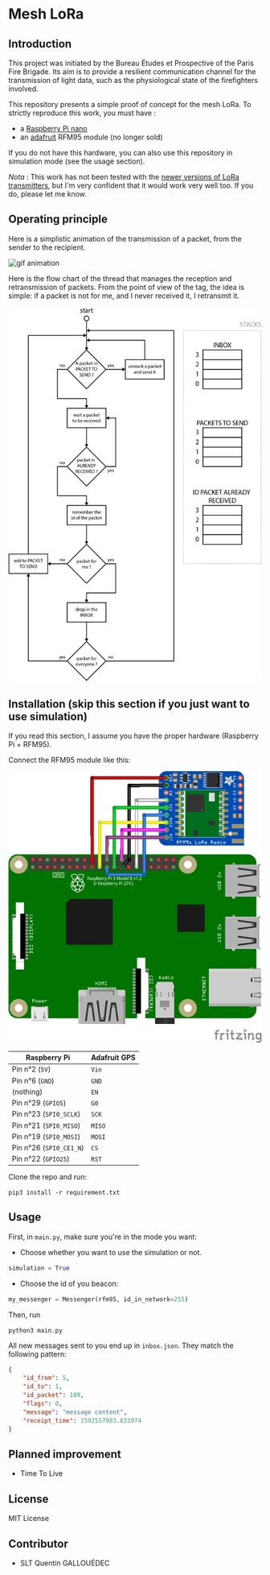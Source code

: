 # Mesh LoRa

## Introduction

This project was initiated by the Bureau Études et Prospective of the Paris Fire Brigade. Its aim is to provide a resilient communication channel for the transmission of light data, such as the physiological state of the firefighters involved.

This repository presents a simple proof of concept for the mesh LoRa. To strictly reproduce this work, you must have :

- a [Raspberry Pi nano](https://www.raspberrypi.org/products/raspberry-pi-zero-w/)
- an [adafruit](https://www.adafruit.com) RFM95 module (no longer sold)

If you do not have this hardware, you can also use this repository in simulation mode (see the usage section).

_Nota_ : This work has not been tested with the [newer versions of LoRa transmitters](https://www.adafruit.com/product/3073), but I'm very confident that it would work very well too. If you do, please let me know.

## Operating principle

Here is a simplistic animation of the transmission of a packet, from the sender to the recipient.

![gif animation](docs/anim.gif)

Here is the flow chart of the thread that manages the reception and retransmission of packets. From the point of view of the tag, the idea is simple: if a packet is not for me, and I never received it, I retransmit it.

![flow chart](docs/flow_chart.png)

## Installation (skip this section if you just want to use simulation)

If you read this section, I assume you have the proper hardware (Raspberry Pi + RFM95).

Connect the RFM95 module like this:

![RFM9x circuit](docs/RFM9x.png)

| Raspberry Pi                | Adafruit GPS |
|-----------------------------|--------------|
| Pin n°2 (```5V```)          | ```Vin```    |
| Pin n°6 (```GND```)         | ```GND```    |
| (nothing)                   | ```EN```     |
| Pin n°29 (```GPIO5```)      | ```G0```     |
| Pin n°23 (```SPI0_SCLK```)  | ```SCK```    |
| Pin n°21 (```SPI0_MISO```)  | ```MISO```   |
| Pin n°19 (```SPI0_MOSI```)  | ```MOSI```   |
| Pin n°26 (```SPI0_CE1_N```) | ```CS```     |
| Pin n°22 (```GPIO25```)     | ```RST```    |

Clone the repo and run:

```shell
pip3 install -r requirement.txt
```

## Usage

First, in ```main.py```, make sure you're in the mode you want:

- Choose whether you want to use the simulation or not.

```python
simulation = True
```

- Choose the id of you beacon:

```python
my_messenger = Messenger(rfm95, id_in_network=255)
```

Then, run

```shell
python3 main.py
```

All new messages sent to you end up in ```inbox.json```. They match the following pattern:

```json
{
    "id_from": 5,
    "id_to": 1,
    "id_packet": 189,
    "flags": 0,
    "message": "message content",
    "receipt_time": 1592557983.633974
}
```

## Planned improvement

- Time To Live

## License

MIT License

## Contributor

- SLT Quentin GALLOUÉDEC
